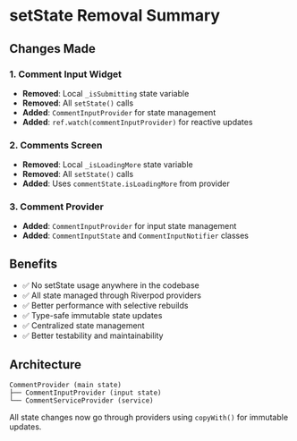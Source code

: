 # setState Removal Summary

## Changes Made

### 1. Comment Input Widget
- **Removed**: Local `_isSubmitting` state variable
- **Removed**: All `setState()` calls
- **Added**: `CommentInputProvider` for state management
- **Added**: `ref.watch(commentInputProvider)` for reactive updates

### 2. Comments Screen
- **Removed**: Local `_isLoadingMore` state variable
- **Removed**: All `setState()` calls
- **Added**: Uses `commentState.isLoadingMore` from provider

### 3. Comment Provider
- **Added**: `CommentInputProvider` for input state management
- **Added**: `CommentInputState` and `CommentInputNotifier` classes

## Benefits
- ✅ No setState usage anywhere in the codebase
- ✅ All state managed through Riverpod providers
- ✅ Better performance with selective rebuilds
- ✅ Type-safe immutable state updates
- ✅ Centralized state management
- ✅ Better testability and maintainability

## Architecture
```
CommentProvider (main state)
├── CommentInputProvider (input state)
└── CommentServiceProvider (service)
```

All state changes now go through providers using `copyWith()` for immutable updates.
